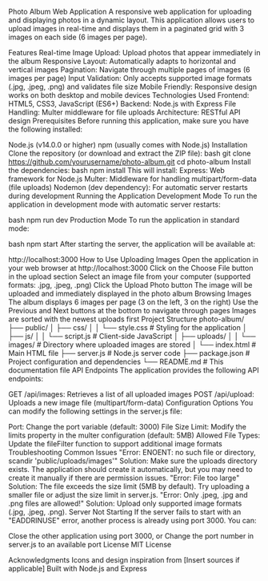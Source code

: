 Photo Album Web Application
A responsive web application for uploading and displaying photos in a dynamic layout. This application allows users to upload images in real-time and displays them in a paginated grid with 3 images on each side (6 images per page).

Features
Real-time Image Upload: Upload photos that appear immediately in the album
Responsive Layout: Automatically adapts to horizontal and vertical images
Pagination: Navigate through multiple pages of images (6 images per page)
Input Validation: Only accepts supported image formats (.jpg, .jpeg, .png) and validates file size
Mobile Friendly: Responsive design works on both desktop and mobile devices
Technologies Used
Frontend: HTML5, CSS3, JavaScript (ES6+)
Backend: Node.js with Express
File Handling: Multer middleware for file uploads
Architecture: RESTful API design
Prerequisites
Before running this application, make sure you have the following installed:

Node.js (v14.0.0 or higher)
npm (usually comes with Node.js)
Installation
Clone the repository (or download and extract the ZIP file):
bash
git clone https://github.com/yourusername/photo-album.git
cd photo-album
Install the dependencies:
bash
npm install
This will install:
Express: Web framework for Node.js
Multer: Middleware for handling multipart/form-data (file uploads)
Nodemon (dev dependency): For automatic server restarts during development
Running the Application
Development Mode
To run the application in development mode with automatic server restarts:

bash
npm run dev
Production Mode
To run the application in standard mode:

bash
npm start
After starting the server, the application will be available at:

http://localhost:3000
How to Use
Uploading Images
Open the application in your web browser at http://localhost:3000
Click on the Choose File button in the upload section
Select an image file from your computer (supported formats: .jpg, .jpeg, .png)
Click the Upload Photo button
The image will be uploaded and immediately displayed in the photo album
Browsing Images
The album displays 6 images per page (3 on the left, 3 on the right)
Use the Previous and Next buttons at the bottom to navigate through pages
Images are sorted with the newest uploads first
Project Structure
photo-album/
├── public/
│   ├── css/
│   │   └── style.css          # Styling for the application
│   ├── js/
│   │   └── script.js          # Client-side JavaScript 
│   ├── uploads/
│   │   └── images/            # Directory where uploaded images are stored
│   └── index.html             # Main HTML file
├── server.js                  # Node.js server code
├── package.json               # Project configuration and dependencies
└── README.md                  # This documentation file
API Endpoints
The application provides the following API endpoints:

GET /api/images: Retrieves a list of all uploaded images
POST /api/upload: Uploads a new image file (multipart/form-data)
Configuration Options
You can modify the following settings in the server.js file:

Port: Change the port variable (default: 3000)
File Size Limit: Modify the limits property in the multer configuration (default: 5MB)
Allowed File Types: Update the fileFilter function to support additional image formats
Troubleshooting
Common Issues
"Error: ENOENT: no such file or directory, scandir 'public/uploads/images'"
Solution: Make sure the uploads directory exists. The application should create it automatically, but you may need to create it manually if there are permission issues.
"Error: File too large"
Solution: The file exceeds the size limit (5MB by default). Try uploading a smaller file or adjust the size limit in server.js.
"Error: Only .jpeg, .jpg and .png files are allowed!"
Solution: Upload only supported image formats (.jpg, .jpeg, .png).
Server Not Starting
If the server fails to start with an "EADDRINUSE" error, another process is already using port 3000. You can:

Close the other application using port 3000, or
Change the port number in server.js to an available port
License
MIT License

Acknowledgments
Icons and design inspiration from [Insert sources if applicable]
Built with Node.js and Express

